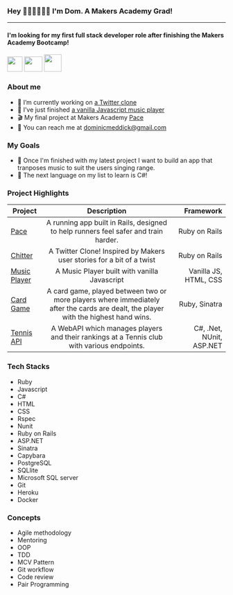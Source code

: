 ### Hey 👋🏻👋🏻👋🏻 I'm Dom. A Makers Academy Grad!

------------------------------------------------------------------------
#### I'm looking for my first full stack developer role after finishing the Makers Academy Bootcamp!

<a href="https://www.linkedin.com/"><img src="https://i.imgur.com/OQUXwNp.jpeg" height="35" width="35" ></a>
<a href="https://github.com/dominicmeddick"><img src="https://i.imgur.com/J6LeoUb.png" height="35" width="42" ></a>
<a href="https://mail.google.com/mail/u/0/?fs=1&tf=cm&source=mailto&to=dominicmeddick@gmail.com"><img src="https://i.imgur.com/ncWi6Ts.png" height="40" width="40" ></a>

### About me

- 🔭 I’m currently working on [a Twitter clone](https://github.com/dominicmeddick/chitter)
- 🌱 I’ve just finished [a vanilla Javascript music player](https://github.com/dominicmeddick/Music-player)
- 🎬 My final project at Makers Academy [Pace](https://github.com/dominicmeddick/pace-1)
- 📧 You can reach me at dominicmeddick@gmail.com

### My Goals

- 🏁 Once I'm finished with my latest project I want to build an app that tranposes music to suit the users singing range. 
- 📘 The next language on my list to learn is C#!

### Project Highlights

| Project   |      Description      |  Framework |
|----------|:-------------:|------:|
| [Pace](https://github.com/dominicmeddick/pace-1) |  A running app built in Rails, designed to help runners feel safer and train harder. | Ruby on Rails |
| [Chitter](https://github.com/dominicmeddick/chitter) |    A Twitter Clone! Inspired by Makers user stories for a bit of a twist   |   Ruby on Rails |
| [Music Player](https://github.com/dominicmeddick/Music-player) | A Music Player built with vanilla Javascript |   Vanilla JS, HTML, CSS |
| [Card Game](https://github.com/dominicmeddick/simple_poker_game) | A card game, played between two or more players where immediately after the cards are dealt, the player with the highest hand wins. | Ruby, Sinatra |
| [Tennis API](https://github.com/dominicmeddick/tennis_api) | A WebAPI which manages players and their rankings at a Tennis club with various endpoints. | C#, .Net, NUnit, ASP.NET |


### Tech Stacks

- Ruby
- Javascript
- C#
- HTML
- CSS
- Rspec
- Nunit
- Ruby on Rails
- ASP.NET
- Sinatra
- Capybara
- PostgreSQL
- SQLlite
- Microsoft SQL server
- Git
- Heroku
- Docker

### Concepts

- Agile methodology
- Mentoring
- OOP
- TDD
- MCV Pattern
- Git workflow
- Code review
- Pair Programming

